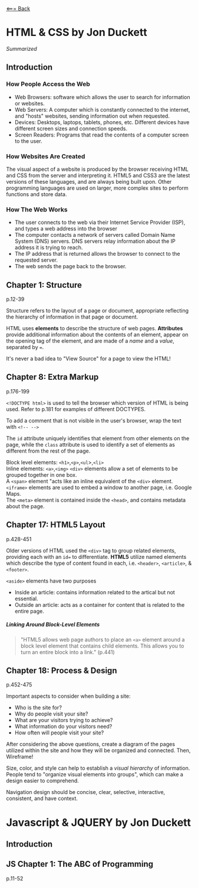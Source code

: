 [<=== Back](README.md)

# HTML & CSS by Jon Duckett
*Summarized*

## Introduction
### How People Access the Web
- Web Browsers: software which allows the user to search for information or websites.
- Web Servers: A computer which is constantly connected to the internet, and "hosts" websites, sending information out when requested.
- Devices: Desktops, laptops, tablets, phones, etc. Different devices have different screen sizes and connection speeds.
- Screen Readers: Programs that read the contents of a computer screen to the user. 

### How Websites Are Created
The visual aspect of a website is produced by the browser receiving HTML and CSS from the server and interpreting it. HTML5 and CSS3 are the latest versions of these languages, and are always being built upon. Other programming languages are used on larger, more complex sites to perform functions and store data. 

### How The Web Works
- The user connects to the web via their Internet Service Provider (ISP), and types a web address into the browser
- The computer contacts a network of servers called Domain Name System (DNS) servers. DNS servers relay information about the IP address it is trying to reach.
- The IP address that is returned allows the browser to connect to the requested server. 
- The web sends the page back to the browser.

## Chapter 1: Structure
p.12-39

Structure refers to the layout of a page or document, appropriate reflecting the hierarchy of information in that page or document.

HTML uses **elements** to describe the structure of web pages.
**Attributes** provide additional information about the contents of an element, appear on the opening tag of the element, and are made of a *name* and a *value*, separated by `=`.

It's never a bad idea to "View Source" for a page to view the HTML!

## Chapter 8: Extra Markup
p.176-199

`<!DOCTYPE html>` is used to tell the browser which version of HTML is being used. Refer to p.181 for examples of different DOCTYPES.

To add a comment that is not visible in the user's browser, wrap the text with `<!-- -->`

The `id` attribute uniquely identifies that element from other elements on the page, while the `class` attribute is used to identify a set of elements as different from the rest of the page.

Block level elements: `<h1>`,`<p>`,`<ul`>,`<li>`    
Inline elements: `<a>`,`<img>`
`<div>` elements allow a set of elements to be grouped together in one box.  
A `<span>` element "acts like an inline equivalent of the `<div>` element.  
`<iframe>` elements are used to embed a window to another page, i.e. Google Maps.  
The `<meta>` element is contained inside the `<head>`, and contains metadata about the page.  

## Chapter 17: HTML5 Layout
p.428-451

Older versions of HTML used the `<div>` tag to group related elements, providing each with an `id=` to differentiate. **HTML5** utilize named elements which describe the type of content found in each, i.e. `<header>`, `<article>`, & `<footer>`.

`<aside>` elements have two purposes
- Inside an article: contains information related to the artical but not essential.
- Outside an article: acts as a container for content that is related to the entire page.

##### Linking Around Block-Level Elements
> "HTML5 allows web page authors to place an `<a>` element around a block level element that contains child elements. This allows you to turn an entire block into a link." (p.441)

## Chapter 18: Process & Design
p.452-475

Important aspects to consider when building a site:
- Who is the site for?
- Why do people visit your site?
- What are your visitors trying to achieve?
- What information do your visitors need?
- How often will people visit your site?

After considering the above questions, create a diagram of the pages utilized within the site and how they will be organized and connected. Then, Wireframe! 

Size, color, and style can help to establish a *visual hierarchy* of information. People tend to "organize visual elements into groups", which can make a design easier to comprehend.

Navigation design should be concise, clear, selective, interactive, consistent, and have context.

# Javascript & JQUERY by Jon Duckett

## Introduction

## JS Chapter 1: The ABC of Programming
p.11-52